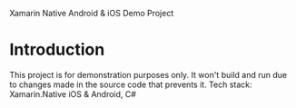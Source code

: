 Xamarin Native Android & iOS Demo Project

# Introduction 
This project is for demonstration purposes only. It won't build and run due to changes made in the source code that prevents it.
Tech stack: Xamarin.Native iOS & Android, C#